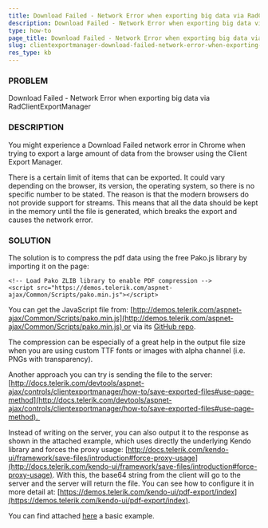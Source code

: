 ```yaml
---
title: Download Failed - Network Error when exporting big data via RadClientExportManager
description: Download Failed - Network Error when exporting big data via RadClientExportManager. Check it now!
type: how-to
page_title: Download Failed - Network Error when exporting big data via RadClientExportManager
slug: clientexportmanager-download-failed-network-error-when-exporting-big-data
res_type: kb
---
```



### PROBLEM
 Download Failed - Network Error when exporting big data via RadClientExportManager  

### DESCRIPTION
 You might experience a Download Failed network error in Chrome when trying to export a large amount of data from the browser using the Client Export Manager.  
  
 There is a certain limit of items that can be exported. It could vary depending on the browser, its version, the operating system, so there is no specific number to be stated. The reason is that the modern browsers do not provide support for streams. This means that all the data should be kept in the memory until the file is generated, which breaks the export and causes the network error. 


### SOLUTION

The solution is to compress the pdf data using the free Pako.js library by importing it on the page:

````ASP.NET
<!-- Load Pako ZLIB library to enable PDF compression -->
<script src="https://demos.telerik.com/aspnet-ajax/Common/Scripts/pako.min.js"></script>
````

You can get the JavaScript file from: [http://demos.telerik.com/aspnet-ajax/Common/Scripts/pako.min.js](http://demos.telerik.com/aspnet-ajax/Common/Scripts/pako.min.js) or via its [GitHub repo](https://github.com/nodeca/pako).  
  
 The compression can be especially of a great help in the output file size when you are using custom TTF fonts or images with alpha channel (i.e. PNGs with transparency).  
  
 Another approach you can try is sending the file to the server: [http://docs.telerik.com/devtools/aspnet-ajax/controls/clientexportmanager/how-to/save-exported-files#use-page-method](http://docs.telerik.com/devtools/aspnet-ajax/controls/clientexportmanager/how-to/save-exported-files#use-page-method).   
  
 Instead of writing on the server, you can also output it to the response as shown in the attached example, which uses directly the underlying Kendo library and forces the proxy usage: [http://docs.telerik.com/kendo-ui/framework/save-files/introduction#force-proxy-usage](http://docs.telerik.com/kendo-ui/framework/save-files/introduction#force-proxy-usage). With this, the base64 string from the client will go to the server and the server will return the file. You can see how to configure it in more detail at: [https://demos.telerik.com/kendo-ui/pdf-export/index](https://demos.telerik.com/kendo-ui/pdf-export/index).


You can find attached [here](files/clientexportmanager-forced-proxy.zip) a basic example.




